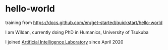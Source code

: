 # hello-world
training from https://docs.github.com/en/get-started/quickstart/hello-world

I am Wildan, currently doing PhD in Humanics, University of Tsukuba

I joined [Artificial Intelligence Laboratory](https://ai.iit.tsukuba.ac.jp) since April 2020
